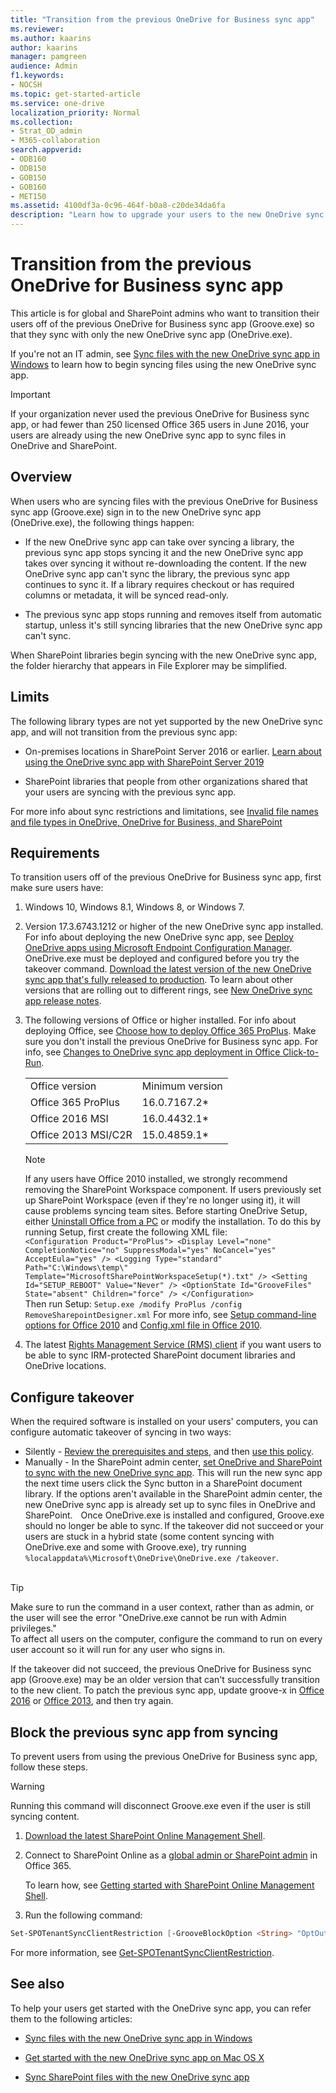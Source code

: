 ```yaml
---
title: "Transition from the previous OneDrive for Business sync app"
ms.reviewer: 
ms.author: kaarins
author: kaarins
manager: pamgreen
audience: Admin
f1.keywords:
- NOCSH
ms.topic: get-started-article
ms.service: one-drive
localization_priority: Normal
ms.collection: 
- Strat_OD_admin
- M365-collaboration
search.appverid:
- ODB160
- ODB150
- GOB150
- GOB160
- MET150
ms.assetid: 4100df3a-0c96-464f-b0a8-c20de34da6fa
description: "Learn how to upgrade your users to the new OneDrive sync app (OneDrive.exe)."
---
```


# Transition from the previous OneDrive for Business sync app

This article is for global and SharePoint admins who want to transition their users off of the previous OneDrive for Business sync app (Groove.exe) so that they sync with only the new OneDrive sync app (OneDrive.exe).
  
If you're not an IT admin, see [Sync files with the new OneDrive sync app in Windows](https://support.office.com/article/615391c4-2bd3-4aae-a42a-858262e42a49) to learn how to begin syncing files using the new OneDrive sync app.
  
> [!IMPORTANT]
> If your organization never used the previous OneDrive for Business sync app, or had fewer than 250 licensed Office 365 users in June 2016, your users are already using the new OneDrive sync app to sync files in OneDrive and SharePoint.
  
  
## Overview

When users who are syncing files with the previous OneDrive for Business sync app (Groove.exe) sign in to the new OneDrive sync app (OneDrive.exe), the following things happen:
  
- If the new OneDrive sync app can take over syncing a library, the previous sync app stops syncing it and the new OneDrive sync app takes over syncing it without re-downloading the content. If the new OneDrive sync app can't sync the library, the previous sync app continues to sync it. If a library requires checkout or has required columns or metadata, it will be synced read-only.
    
- The previous sync app stops running and removes itself from automatic startup, unless it's still syncing libraries that the new OneDrive sync app can't sync.
    
When SharePoint libraries begin syncing with the new OneDrive sync app, the folder hierarchy that appears in File Explorer may be simplified.

  
## Limits

The following library types are not yet supported by the new OneDrive sync app, and will not transition from the previous sync app:
  
- On-premises locations in SharePoint Server 2016 or earlier. [Learn about using the OneDrive sync app with SharePoint Server 2019](/SharePoint/install/new-onedrive-sync-client)
    
- SharePoint libraries that people from other organizations shared that your users are syncing with the previous sync app.

For more info about sync restrictions and limitations, see [Invalid file names and file types in OneDrive, OneDrive for Business, and SharePoint](https://support.office.com/article/64883a5d-228e-48f5-b3d2-eb39e07630fa)

## Requirements

To transition users off of the previous OneDrive for Business sync app, first make sure users have:

1. Windows 10, Windows 8.1, Windows 8, or Windows 7.

2. Version 17.3.6743.1212 or higher of the new OneDrive sync app installed. For info about deploying the new OneDrive sync app, see [Deploy OneDrive apps using Microsoft Endpoint Configuration Manager](deploy-on-windows.md). OneDrive.exe must be deployed and configured before you try the takeover command. [Download the latest version of the new OneDrive sync app that's fully released to production](https://go.microsoft.com/fwlink/p/?linkid=844652). To learn about other versions that are rolling out to different rings, see [New OneDrive sync app release notes](https://support.office.com/article/845dcf18-f921-435e-bf28-4e24b95e5fc0).

3. The following versions of Office or higher installed. For info about deploying Office, see [Choose how to deploy Office 365 ProPlus](/DeployOffice/plan-office-365-proplus). Make sure you don't install the previous OneDrive for Business sync app. For info, see [Changes to OneDrive sync app deployment in Office Click-to-Run](exclude-or-uninstall-previous-sync-client.md).
    
    |||
    |:-----|:-----|
    |Office version  <br/> |Minimum version  <br/> |
    |Office 365 ProPlus  <br/> |16.0.7167.2\*  <br/> |
    |Office 2016 MSI  <br/> |16.0.4432.1\*  <br/> |
    |Office 2013 MSI/C2R  <br/> |15.0.4859.1\*  <br/> |


   > [!NOTE]
   > If any users have Office 2010 installed, we strongly recommend removing the SharePoint Workspace component. If users previously set up SharePoint Workspace (even if they're no longer using it), it will cause problems syncing team sites. Before starting OneDrive Setup, either [Uninstall Office from a PC](https://support.office.com/article/9dd49b83-264a-477a-8fcc-2fdf5dbf61d8#OfficeVersion=2010) or modify the installation. To do this by running Setup, first create the following XML file:<br>   `<Configuration Product="ProPlus"> <Display Level="none" CompletionNotice="no" SuppressModal="yes" NoCancel="yes" AcceptEula="yes" /> <Logging Type="standard" Path="C:\Windows\temp\" Template="MicrosoftSharePointWorkspaceSetup(*).txt" /> <Setting Id="SETUP_REBOOT" Value="Never" /> <OptionState Id="GrooveFiles" State="absent" Children="force" /> </Configuration>`<br> Then run Setup: `Setup.exe /modify ProPlus /config RemoveSharepointDesigner.xml` For more info, see [Setup command-line options for Office 2010](/previous-versions/office/office-2010/cc178956(v=office.14)
) and [Config.xml file in Office 2010](/previous-versions/office/office-2010/cc179195(v=office.14)
). 
 
4. The latest [Rights Management Service (RMS) client](https://aka.ms/odirm) if you want users to be able to sync IRM-protected SharePoint document libraries and OneDrive locations.
  
## Configure takeover

When the required software is installed on your users' computers, you can configure automatic takeover of syncing in two ways:
  
- Silently - [Review the prerequisites and steps](use-silent-account-configuration.md), and then [use this policy](use-group-policy.md#SilentAccountConfig).  
  
- Manually - In the SharePoint admin center, [set OneDrive and SharePoint to sync with the new OneDrive sync app](/sharepoint/let-users-use-new-onedrive-sync-client#set-sharepoint-to-sync-with-the-onedrive-sync-client). This will run the new sync app the next time users click the Sync button in a SharePoint document library. If the options aren't available in the SharePoint admin center, the new OneDrive sync app is already set up to sync files in OneDrive and SharePoint.  
  
Once OneDrive.exe is installed and configured, Groove.exe should no longer be able to sync. If the takeover did not succeed or your users are stuck in a hybrid state (some content syncing with OneDrive.exe and some with Groove.exe), try running `%localappdata%\Microsoft\OneDrive\OneDrive.exe /takeover`.  
  
> [!TIP] 
> Make sure to run the command in a user context, rather than as admin, or the user will see the error "OneDrive.exe cannot be run with Admin privileges."<br>To affect all users on the computer, configure the command to run on every user account so it will run for any user who signs in.

If the takeover did not succeed, the previous OneDrive for Business sync app (Groove.exe) may be an older version that can't successfully transition to the new client. To patch the previous sync app, update groove-x in [Office 2016](/officeupdates/msp-files-office-2016) or [Office 2013](/officeupdates/msp-files-office-2013), and then try again.


  
## Block the previous sync app from syncing

To prevent users from using the previous OneDrive for Business sync app, follow these steps.

> [!WARNING]
> Running this command will disconnect Groove.exe even if the user is still syncing content.

1. [Download the latest SharePoint Online Management Shell](https://go.microsoft.com/fwlink/p/?LinkId=255251).
    
2. Connect to SharePoint Online as a [global admin or SharePoint admin](/sharepoint/sharepoint-admin-role) in Office 365.

    To learn how, see [Getting started with SharePoint Online Management Shell](/powershell/sharepoint/sharepoint-online/connect-sharepoint-online).

3. Run the following command:
  
```PowerShell
Set-SPOTenantSyncClientRestriction [-GrooveBlockOption <String> "OptOut"|"HardOptIn"|"SoftOptIn"] 
```

For more information, see [Get-SPOTenantSyncClientRestriction](/powershell/module/sharepoint-online/Get-SPOTenantSyncClientRestriction).
  

## See also  

To help your users get started with the OneDrive sync app, you can refer them to the following articles:

- [Sync files with the new OneDrive sync app in Windows](https://support.office.com/article/615391c4-2bd3-4aae-a42a-858262e42a49)

- [Get started with the new OneDrive sync app on Mac OS X](https://support.office.com/article/d11b9f29-00bb-4172-be39-997da46f913f)

- [Sync SharePoint files with the new OneDrive sync app](https://support.office.com/article/6de9ede8-5b6e-4503-80b2-6190f3354a88)
